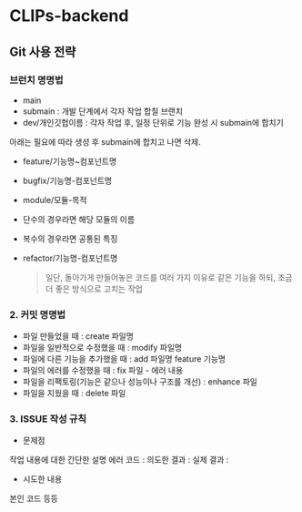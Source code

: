 # CLIPs-backend

## Git 사용 전략

### 브런치 명명법

- main
- submain : 개발 단계에서 각자 작업 합칠 브랜치
- dev/개인깃헙이름 : 각자 작업 후, 일정 단위로 기능 완성 시 submain에 합치기

아래는 필요에 따라 생성 후 submain에 합치고 나면 삭제.

- feature/기능명~컴포넌트명
- bugfix/기능명-컴포넌트명
- module/모듈-목적
- 단수의 경우라면 해당 모듈의 이름
- 복수의 경우라면 공통된 특징
- refactor/기능명-컴포넌트명

    > 일단, 돌아가게 만들어놓은 코드를 여러 가지 이유로 같은 기능을 하되, 조금 더 좋은 방식으로 고치는 작업
    >
### 2. 커밋 명명법

- 파일 만들었을 때 : create 파일명
- 파일을 일반적으로 수정했을 때 : modify 파일명
- 파일에 다른 기능을 추가했을 때 : add 파일명 feature 기능명
- 파일의 에러를 수정했을 때 : fix 파일 - 에러 내용
- 파일을 리팩토링(기능은 같으나 성능이나 구조를 개선) : enhance 파일
- 파일을 지웠을 때 : delete 파일
  
### 3. ISSUE 작성 규칙

- 문제점

작업 내용에 대한 간단한 설명
에러 코드 :
의도한 결과 :
실제 결과 :

- 시도한 내용

본인 코드 등등
